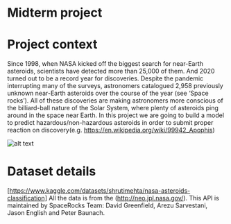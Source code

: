 # Midterm project

# Project context

Since 1998, when NASA kicked off the biggest search for near-Earth asteroids, scientists have detected more than 25,000 of them. And 2020 turned out to be a record year for discoveries. Despite the pandemic interrupting many of the surveys, astronomers catalogued 2,958 previously unknown near-Earth asteroids over the course of the year (see ‘Space rocks’). All of these discoveries are making astronomers more conscious of the billiard-ball nature of the Solar System, where plenty of asteroids ping around in the space near Earth. 
In this project we are going to build a model to predict hazardous/non-hazardous asteroids in order to submit proper reaction on discovery(e.g. https://en.wikipedia.org/wiki/99942_Apophis)

![alt text](https://media.nature.com/lw767/magazine-assets/d41586-021-00641-8/d41586-021-00641-8_18954052.png?as=webp)

# Dataset details
[https://www.kaggle.com/datasets/shrutimehta/nasa-asteroids-classification]
All the data is from the (http://neo.jpl.nasa.gov/). This API is maintained by SpaceRocks Team: David Greenfield, Arezu Sarvestani, Jason English and Peter Baunach.